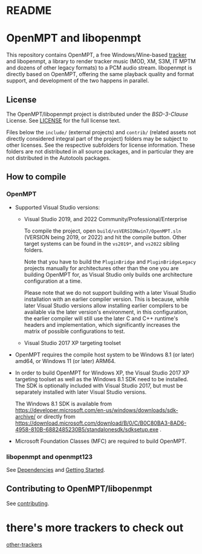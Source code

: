 
README
======


OpenMPT and libopenmpt
======================

This repository contains OpenMPT, a free Windows/Wine-based
[tracker](https://en.wikipedia.org/wiki/Music_tracker) and libopenmpt,
a library to render tracker music (MOD, XM, S3M, IT MPTM and dozens of other
legacy formats) to a PCM audio stream. libopenmpt is directly based on OpenMPT,
offering the same playback quality and format support, and development of the
two happens in parallel.


License
-------

The OpenMPT/libopenmpt project is distributed under the *BSD-3-Clause* License.
See [LICENSE](LICENSE) for the full license text.

Files below the `include/` (external projects) and `contrib/` (related assets
not directly considered integral part of the project) folders may be subject to
other licenses. See the respective subfolders for license information. These
folders are not distributed in all source packages, and in particular they are
not distributed in the Autotools packages.


How to compile
--------------


### OpenMPT

 -  Supported Visual Studio versions:

     -  Visual Studio 2019, and 2022 Community/Professional/Enterprise

        To compile the project, open `build/vsVERSIONwin7/OpenMPT.sln` (VERSION
        being 2019, or 2022) and hit the compile button. Other target systems
        can be found in the `vs2019*`, and `vs2022` sibling folders.

        Note that you have to build the `PluginBridge` and `PluginBridgeLegacy`
        projects manually for architectures other than the one you are building
        OpenMPT for, as Visual Studio only builds one architecture configuration
        at a time.

        Please note that we do not support building with a later Visual Studio
        installation with an earlier compiler version. This is because, while
        later Visual Studio versions allow installing earlier compilers to be
        available via the later version's environment, in this configuration,
        the earlier compiler will still use the later C and C++ runtime's
        headers and implementation, which significantly increases the matrix of
        possible configurations to test.

     -  Visual Studio 2017 XP targeting toolset

 -  OpenMPT requires the compile host system to be Windows 8.1 (or later) amd64,
    or Windows 11 (or later) ARM64.

 -  In order to build OpenMPT for Windows XP, the Visual Studio 2017 XP 
    targeting toolset as well as the Windows 8.1 SDK need to be installed. The
    SDK is optionally included with Visual Studio 2017, but must be separately
    installed with later Visual Studio versions.

    The Windows 8.1 SDK is available from
    <https://developer.microsoft.com/en-us/windows/downloads/sdk-archive/> or
    directly from
    <https://download.microsoft.com/download/B/0/C/B0C80BA3-8AD6-4958-810B-6882485230B5/standalonesdk/sdksetup.exe>
    .

 -  Microsoft Foundation Classes (MFC) are required to build OpenMPT.


### libopenmpt and openmpt123

See [Dependencies](libopenmpt/dox/dependencies.md) and
[Getting Started](libopenmpt/dox/gettingstarted.md).


Contributing to OpenMPT/libopenmpt
----------------------------------


See [contributing](doc/contributing.md).

# there's more trackers to check out
[other-trackers](https://warmplace.ru/forum/viewtopic.php?p=21759&sid=f45152fb956aa1b53fd37e3cc75b0efc#p21759)
